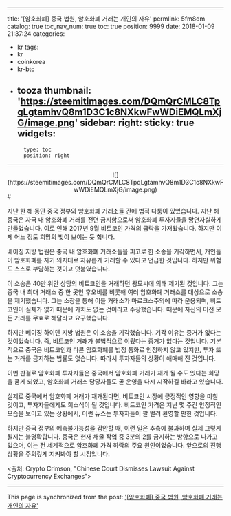 
---
title: '[암호화폐]  중국 법원, 암호화폐 거래는 개인의 자유'
permlink: 5fm8dm
catalog: true
toc_nav_num: true
toc: true
position: 9999
date: 2018-01-09 21:37:24
categories:
- kr
tags:
- kr
- coinkorea
- kr-btc
- tooza
thumbnail: 'https://steemitimages.com/DQmQrCMLC8TpqLgtamhvQ8m1D3C1c8NXkwFwWDiEMQLmXjG/image.png'
sidebar:
    right:
        sticky: true
widgets:
    -
        type: toc
        position: right
---


<center>
![](https://steemitimages.com/DQmQrCMLC8TpqLgtamhvQ8m1D3C1c8NXkwFwWDiEMQLmXjG/image.png)
</center>
#

지난 한 해 동안 중국 정부와 암호화폐 거래소들 간에 법적 다툼이 있었습니다.   지난 해 중국은 자국 내 암호화폐 거래를 전면 금지함으로써 암호화폐 투자자들을 망연자실하게 만들었습니다.  이로 인해 2017년 9월 비트코인 가격의 급락을 가져왔습니다.   하지만 이제 어느 정도 희망의 빛이 보이는 듯 합니다. 

베이징 지방 법원은 중국 내 암호화폐 거래소들을 피고로 한 소송을 기각하면서, 개인들이 암호화폐를 자기 의지대로 자유롭게 거래할 수 있다고 언급한 것입니다. 하지만 위험도 스스로 부담하는 것이고 덧붙였습니다.

이 소송은 40만 위안 상당의 비트코인을 거래하던 왕모씨에 의해 제기된 것입니다.   그는 중국 내 최대 거래소 중 한 곳인 후오비를 비롯해 여러 암호화폐 거래소를 대상으로 소송을 제기했습니다.  그는 소장을 통해 이들 거래소가 마르크스주의에 따라 운용되며, 비트코인이  실체가 없기 때문에 가치도 없는 것이라고 주장했습니다.  때문에 자신의 이전 모든 거래를 무효로 해달라고 요구했습니다. 

하지만 베이징 하이뎬  지방 법원은 이 소송을 기각했습니다.  기각 이유는 증거가 없다는 것이었습니다.   즉, 비트코인 거래가 불법적으로 이뤘다는 증거가 없다는 것입니다.  기본적으로 중국은 비트코인과 다른 암호화폐를 법정 통화로 인정하지 않고 있지만,  투자 또는 거래를 금지하는 법률도 없습니다.  따라서 투자자들의 상황이 애매해 진 것입니다. 

이번 판결로 암호화폐 투자자들은 중국에서 암호화폐 거래가 재개 될 수도 있다는 희망을 품게 되었고, 암호화폐 거래소 담당자들도 곧 운영을 다시 시작하길 바라고 있습니다. 

실제로 중국에서 암호화폐 거래가 재개된다면, 비트코인 시장에 긍정적인 영향을 미칠 것이고, 투자자들에게도 희소식이 될 것입니다.  비트코인 가격은 지난 몇 주간 안정적인 모습을 보이고 있는 상황에서, 이런 뉴스는 투자자들이 팔 벌려 환영할 만한 것입니다. 

하지만 중국 정부의 예측불가능성을 감안할 때, 이런 일은 추측에 불과하며 실제 그렇게 될지는 불명확합니다.   중국은 현재 채굴 작업 중 3분의 2를 금지하는 방향으로 나가고 있으며, 이는 전 세계적으로 암호화폐 가격 하락의 주요 원인이었습니다.  앞으로의 진행 상황을 주의깊게 지켜봐야 할 시점입니다. 

<출처: Crypto Crimson, "Chinese Court Dismisses Lawsuit Against Cryptocurrency Exchanges">

- - -

This page is synchronized from the post: ['[암호화폐]  중국 법원, 암호화폐 거래는 개인의 자유'](https://steemit.com/@pius.pius/5fm8dm)
